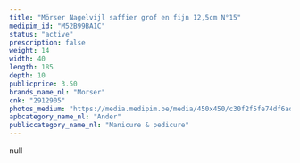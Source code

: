 ```yaml
---
title: "Mörser Nagelvijl saffier grof en fijn 12,5cm N°15"
medipim_id: "M52B99BA1C"
status: "active"
prescription: false
weight: 14
width: 40
length: 185
depth: 10
publicprice: 3.50
brands_name_nl: "Morser"
cnk: "2912905"
photos_medium: "https://media.medipim.be/media/450x450/c30f2f5fe74df6ad7e71b387e486d30587f90dff.jpg"
apbcategory_name_nl: "Ander"
publiccategory_name_nl: "Manicure & pedicure"
---
```

null
